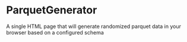 # ParquetGenerator
A single HTML page that will generate randomized parquet data in your browser based on a configured schema
